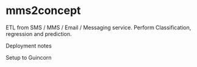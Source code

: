 # mms2concept
ETL from SMS / MMS / Email / Messaging service. Perform Classification, regression and prediction.

Deployment notes

Setup to Guincorn
